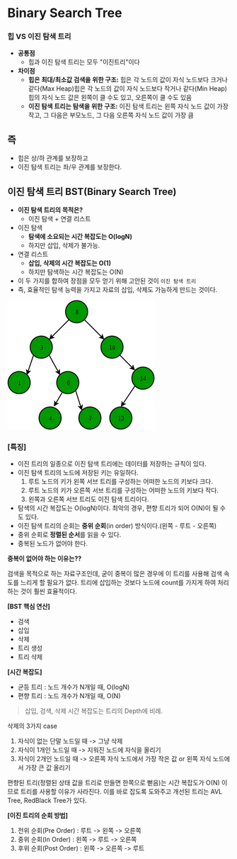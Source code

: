 # Binary Search Tree

### 힙 VS 이진 탐색 트리

- **공통점**
    - 힙과 이진 탐색 트리는 모두 "이진트리"이다
- **차이점**
    - **힙은 최대/최소값 검색을 위한 구조:** 힙은 각 노드의 값이 자식 노드보다 크거나 같다(Max Heap)힙은 각 노드의 값이 자식 노드보다 작거나 같다(Min Heap)힙의 자식 노드 값은 왼쪽이 클 수도 있고, 오른쪽이 클 수도 있음
    - **이진 탐색 트리는 탐색을 위한 구조:** 이진 탐색 트리는 왼쪽 자식 노드 값이 가장 작고, 그 다음은 부모노드, 그 다음 오른쪽 자식 노드 값이 가장 큼

## 즉

- 힙은 상/하 관계를 보장하고
- 이진 탐색 트리는 좌/우 관계를 보장한다.

## **이진 탐색 트리 BST(Binary Search Tree)**

- **이진 탐색 트리의 목적은?**
    - 이진 탐색 + 연결 리스트
- 이진 탐색
    - **탐색에 소요되는 시간 복잡도는 O(logN)**
    - 하지만 삽입, 삭제가 불가능.
- 연결 리스트
    - **삽입, 삭제의 시간 복잡도는 O(1)**
    - 하지만 탐색하는 시간 복잡도는 O(N)
- 이 두 가지를 합하여 장점을 모두 얻기 위해 고안된 것이 `이진 탐색 트리`
- 즉, 효율적인 탐색 능력을 가지고 자료의 삽입, 삭제도 가능하게 만드는 것이다.

![image_1](./binary-search-tree/binary-search-tree_1.png)

### **[특징]**

- 이진 트리의 일종으로 이진 탐색 트리에는 데이터를 저장하는 규칙이 있다.
- 이진 탐색 트리의 노드에 저장된 키는 유일하다.
    1. 루트 노드의 키가 왼쪽 서브 트리를 구성하는 어떠한 노드의 키보다 크다.
    2. 루트 노드의 키가 오른쪽 서브 트리를 구성하는 어떠한 노드의 키보다 작다.
    3. 왼쪽과 오른쪽 서브 트리도 이진 탐색 트리이다.
- 탐색의 시간 복잡도는 O(logN)이다. 최악의 경우, 편향 트리가 되어 O(N)이 될 수도 있다.
- 이진 탐색 트리의 순회는 **중위 순회**(in order) 방식이다.(왼쪽 - 루트 - 오른쪽)
- 중위 순회로 **정렬된 순서**를 읽을 수 있다.
- 중복된 노드가 없어야 한다.

**중복이 없어야 하는 이유는??**

검색을 목적으로 하는 자료구조인데, 굳이 중복이 많은 경우에 이 트리를 사용해 검색 속도를 느리게 할 필요가 없다. 트리에 삽입하는 것보다 노드에 count를 가지게 하여 처리하는 것이 훨씬 효율적이다.

**[BST 핵심 연산]**

- 검색
- 삽입
- 삭제
- 트리 생성
- 트리 삭제

**[시간 복잡도]**

- 균등 트리 : 노드 개수가 N개일 때, O(logN)
- 편향 트리 : 노드 개수가 N개일 때, O(N)

> 삽입, 검색, 삭제 시간 복잡도는 트리의 Depth에 비례.

삭제의 3가지 case

1. 자식이 없는 단말 노드일 때 -> 그냥 삭제
2. 자식이 1개인 노드일 때 -> 지워진 노드에 자식을 올리기
3. 자식이 2개인 노드일 때 -> 오른쪽 자식 노드에서 가장 작은 값 or 왼쪽 자식 노드에서 가장 큰 값 올리기

편향된 트리(정렬된 상태 값을 트리로 만들면 한쪽으로 뻗음)는 시간 복잡도가 O(N) 이므로 트리를 사용할 이유가 사라진다. 이를 바로 잡도록 도와주고 개선된 트리는 AVL Tree, RedBlack Tree가 있다.

**[이진 트리의 순회 방법]**

1. 전위 순회(Pre Order) : 루트 -> 왼쪽 -> 오른쪽
2. 중위 순회(In Order) : 왼쪽 -> 루트 -> 오른쪽
3. 후위 순회(Post Order) : 왼쪽 -> 오른쪽 -> 루트